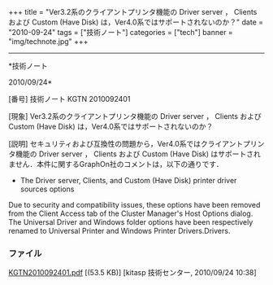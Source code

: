 ﻿+++
title = "Ver3.2系のクライアントプリンタ機能の Driver server ， Clients および Custom (Have Disk) は，Ver4.0系ではサポートされないのか？"
date = "2010-09-24"
tags = ["技術ノート"]
categories = ["tech"]
banner = "img/technote.jpg"
+++

-----------------------------------------------------------------------------------------------------------------------------

*技術ノート

2010/09/24*


[番号]
技術ノート KGTN 2010092401

[現象]
Ver3.2系のクライアントプリンタ機能の Driver server ， Clients および
Custom (Have Disk) は，Ver4.0系ではサポートされないのか？

[説明]
セキュリティおよび互換性の問題から，Ver4.0系ではクライアントプリンタ機能の
Driver server ， Clients および Custom (Have Disk)
はサポートされません．本件に関するGraphOn社のコメントは，以下の通りです．

-   The Driver server, Clients, and Custom (Have Disk) printer driver
    sources options

Due to security and compatibility issues, these options have been
removed from the Client Access tab of the Cluster Manager's Host
Options dialog. The Universal Driver and Windows folder options have
been respectively renamed to Universal Printer and Windows Printer
Drivers.Drivers.


### ファイル

 
 


[KGTN2010092401.pdf](http://techreport.kitasp.net/attachments/download/328/KGTN2010092401.pdf)
 [(53.5 KB)] [kitasp 技術センター, 2010/09/24
10:38]


 


 

